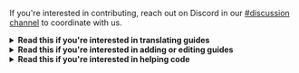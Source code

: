 If you're interested in contributing, reach out on Discord in our [#discussion channel](https://discord.com/channels/285269328469950464/888240330628005898) to coordinate with us.

<details>
  <summary><b>Read this if you're interested in translating guides</b></summary>

## Submitting Translations

There are two ways to submit a translation:

1. Send it to our Discord [#discussion channel](https://discord.com/channels/285269328469950464/888240330628005898)
2. Submit a GitHub pull request

If you send it to us in Discord, we'll take care of everything from there - you don't need to read the next section.

## Submitting a pull request

If you're submitting a pull request, create a new file in `guides/Translations/language_code`.

For example, if you're `guides/Gen 4/Wild.mdx` to Spanish, create a file at `guides/Translations/es/Gen 4/Wild.mdx`.

Next, add this info to the top of the file:

```mdx
---
- title: "Translated Title"
  description: "Translated Description."
  slug: "es-dppt-wild"
  translation:
    enSlug: "dppt-wild"
    language: "es"
---
```

- `title` is the translated title
- `description` is the translated description
- `slug` is the English slug prefixed with the language code
- `translation.enSlug` the English slug
- `translation.language` the language code

The translated contents should follow.

After that, commit and submit the pull request!

If you'd like to see an example, check out any of the files in `guides/Translated`.

</details>

<details>
  <summary><b>Read this if you're interested in adding or editing guides</b></summary>

## Guide writing and updating

Follow our [Style Guide](./Style%20Guide.mdx) when writing the guide.

ChatGPT can help with wording, grammar, and formatting. Feel free to use this prompt when writing guides:

```
You’re helping to clean up and simplify guides for Pokémon RNG. The goal is to make them **clear, easy to follow, and concise**, without removing or adding any information. Here's the format to follow:

**Guide Format Template:**

_INSERT THE CURRENT STYLE GUIDE HERE_

**Important Things to Keep in Mind:**
- **NO nested bullets**. If there’s any nested list, flatten it, but keep the original content. Everything should be a simple list with no indentation.
- **Keep the structure** exactly as shown in the template, including the bullet points, titles, and descriptions.
- **Don’t add extra info or change anything** in the guide that isn’t already there.
- **Don’t mess with images, links, or any formatting**. Leave them as-is.
- Keep everything **casual and simple**, making it easier for people who are not native English speakers to understand.
- Any "Note:" should be in a code block

**Context to Remember:**
- Pokémon RNG is about exploiting the RNG to get perfect shiny Pokémon.
- Citra, Lime3DS, and Azahar are 3DS emulators for computers and Android.
- PCalc is an older software that shows RNG info for the 3DS.
- PokeReader is a new, updated software for the 3DS that shows RNG info and hidden Pokémon data. It replaces PCalc and can also run on 3DS emulators.
- RNG Reporter is an old calculator for predicting RNG in GBA, NDS, and GameCube games.
- PokeFinder is a new calculator for predicting RNG in GBA, NDS, GameCube, and Switch games.
- 3DSRNGTool is a computer calculator for predicting RNG in 3DS games.
- A "Frame" is one advancement of the RNG.  Prefer the term "Advance" over "Frame".
- "Final screen" is where you push the \`A\` button to generate a Pokémon.
- "Initial seed" is the seed of the RNG.
- A "PID" is a Personality ID that affects Pokémon properties, like shininess.
- "PSV" is a Pokémon Shiny Value, derived from the PID. It's called "ESV" (Egg Shiny Value) for eggs.
- "TID" is a trainer ID, and "SID" is a secret ID. Together they create the TSV (Trainer Shiny Value).
- A Pokémon is shiny when the TSV and PSV match.
- "IVs" are Individual Values that affect Pokémon strength.
- Some RNGs involve "Chains", where you catch multiple Pokémon in a row.
- NPCs can advance RNG and create noise that needs to be handled.

**Your job**: Take the guide text, simplify the wording, fix any structure, and **follow this format exactly**. Don’t change anything except to make it simpler and more concise. Don't add extra info or remove anything—just make it easier to follow!
```

</details>

<details>
  <summary><b>Read this if you're interested in helping code</b></summary>

## Setting up

First, install these tools:

- [bun](https://bun.sh/)
- [rust](https://www.rust-lang.org/tools/install)
- [wasm-pack](https://rustwasm.github.io/wasm-pack/installer/)
- (Windows only) [Required linker](https://stackoverflow.com/a/55603112)

Next, install dependencies:

```
# Get version pinned rust tools - run these in `rng_tools`
rustup update
rustup target add wasm32-unknown-unknown

# Install TS dependencies - run these in the repo root
bun i
```

Finally, start the site:

```
bun run dev
```

### Additional Windows setup

To avoid wrongly flagging unmodified files as modified, those git settings must be changed:

```
git config core.filemode false
git config core.autocrlf input
```

## Dev Workflow

Rust workflow:

1. Make rust changes and ensure tests are written to guarantee logic works as expected
2. Run `cargo test` to make sure tests pass
3. Run `cargo fmt` to format code
4. Run `cargo clippy` to make sure changes don't violate repo rules
5. Run `bun run dev` to build rust as wasm and load the web app

TypeScript workflow:

1. Make TypeScript changes
2. If you added a guide or made changes to a guide's metadata at the top of a file, run `bun run build:guides`
3. Run `bun run format` to format code
4. Run `bun run lint` to make sure changes don't violate repo rules

If you run into problems with `bun run build:guides`, try `bun run build:guides:force` to rebuild guides from the ground up. Please use it sparingly, as it ignores some protections.

`bun run build:guides:force` is primarily for automatically resolving merge conflicts with `src/__generated/guides.ts`, or if changes were made to `build-guides.tsx` that aren't compatible with your current branch.

## Helpful tips for VSCode users

Automatic formatting:

1. [Install the prettier plugin](https://marketplace.visualstudio.com/items?itemName=esbenp.prettier-vscode)
2. [Install the rust analyzer plugin](https://marketplace.visualstudio.com/items?itemName=rust-lang.rust-analyzer)
3. [Enable format on save](https://stackoverflow.com/a/54665086)

Other helpful plugins:

- [Eslint](https://marketplace.visualstudio.com/items?itemName=dbaeumer.vscode-eslint) to view code violations without running commands
- [MDX](https://marketplace.visualstudio.com/items?itemName=unifiedjs.vscode-mdx) for mdx highlighting
- [Bun](https://marketplace.visualstudio.com/items?itemName=oven.bun-vscode) for better bun integration

</details>

